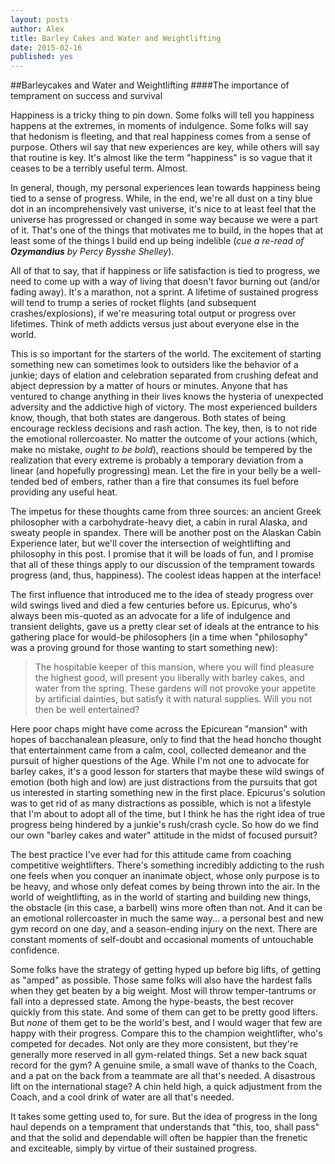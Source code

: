 ```yaml
---
layout: posts
author: Alex
title: Barley Cakes and Water and Weightlifting
date: 2015-02-16
published: yes
---
```


##Barleycakes and Water and Weightlifting
####The importance of temprament on success and survival

Happiness is a tricky thing to pin down. Some folks will tell you happiness
happens at the extremes, in moments of indulgence.
Some folks will say that hedonism is fleeting, 
and that real happiness comes from a sense of purpose. 
Others wil say that new experiences are key, while others will say that routine is key.
It's almost like the term "happiness" is so vague that it ceases to be a terribly useful term.
Almost.

In general, though, my personal experiences lean towards happiness being tied to a sense of progress.
While, in the end, we're all dust on a tiny blue dot in an incomprehensively vast universe,
it's nice to at least feel that the universe has progressed or changed in some way because we were a part of it. 
That's one of the things that motivates me to build,
in the hopes that at least some of the things I build end up being indelible
(*cue a re-read of **Ozymandius** by Percy Bysshe Shelley*).

All of that to say, that if happiness or life satisfaction is tied to progress,
we need to come up with a way of living that doesn't favor burning out (and/or fading away).
It's a marathon, not a sprint. A lifetime of sustained progress will tend to trump
a series of rocket flights (and subsequent crashes/explosions), if we're measuring total output
or progress over lifetimes. Think of meth addicts versus just about everyone else in the world.

This is so important for the starters of the world. The excitement of starting something new can
sometimes look to outsiders like the behavior of a junkie; days of elation and celebration
separated from crushing defeat and abject depression by a matter of hours or minutes.
Anyone that has ventured to change anything in their lives knows the hysteria of unexpected adversity
and the addictive high of victory. The most experienced builders know, though,
that both states are dangerous. Both states of being encourage reckless decisions and rash action.
The key, then, is to not ride the emotional rollercoaster. No matter the outcome of your actions
(which, make no mistake, *ought to be bold*), reactions should be tempered by the realization
that every extreme is probably a temporary deviation from a linear (and hopefully progressing) mean. 
Let the fire in your belly be a well-tended bed of embers,
rather than a fire that consumes its fuel before providing any useful heat.

The impetus for these thoughts came from three sources: an ancient Greek philosopher with a carbohydrate-heavy diet,
a cabin in rural Alaska, and sweaty people in spandex. There will be another post
on the Alaskan Cabin Experience later, but we'll cover the intersection of weightlifting and philosophy in this post.
I promise that it will be loads of fun, and I promise that all of these things
apply to our discussion of the temprament towards progress (and, thus, happiness).
The coolest ideas happen at the interface!

The first influence that introduced me to the idea of steady progress over wild swings
lived and died a few centuries before us. Epicurus, who's always been mis-quoted as
an advocate for a life of indulgence and transient delights,
gave us a pretty clear set of ideals at the entrance to his gathering place
for would-be philosophers 
(in a time when "philosophy" was a proving ground for those wanting to start something new):

> The hospitable keeper of this mansion,
where you will find pleasure the highest good,
will present you liberally with barley cakes, and water from the spring.
These gardens will not provoke your appetite by artificial dainties,
but satisfy it with natural supplies.
Will you not then be well entertained?

Here poor chaps might have come across the Epicurean "mansion" with hopes of bacchanalean pleasure,
only to find that the head honcho thought that entertainment came from a calm, cool, collected demeanor
and the pursuit of higher questions of the Age. While I'm not one to advocate for barley cakes,
it's a good lesson for starters that maybe these wild swings of emotion (both high and low)
are just distractions from the pursuits that got us interested in starting something new in the first place.
Epicurus's solution was to get rid of as many distractions as possible,
which is not a lifestyle that I'm about to adopt all of the time,
but I think he has the right idea of true progress being hindered by a junkie's rush/crash cycle.
So how do we find our own "barley cakes and water" attitude in the midst of focused pursuit?

The best practice I've ever had for this attitude came from coaching competitive weightlifters.
There's something incredibly addicting to the rush one feels when you conquer an inanimate object,
whose only purpose is to be heavy, and whose only defeat comes by being thrown into the air.
In the world of weightlifting, as in the world of starting and building new things,
the obstacle (in this case, a barbell) wins more often than not. 
And it can be an emotional rollercoaster in much the same way... a personal best and new gym record
on one day, and a season-ending injury on the next.
There are constant moments of self-doubt and occasional moments of untouchable confidence.

Some folks have the strategy of getting hyped up before big lifts, of getting as "amped" as possible.
Those same folks will also have the hardest falls when they get beaten by a big weight. 
Most will throw temper-tantrums or fall into a depressed state.
Among the hype-beasts, the best recover quickly from this state.
And some of them can get to be pretty good lifters. But *none* of them get to be the world's best,
and I would wager that few are happy with their progress. 
Compare this to the champion weightlifter, who's competed for decades.
Not only are they more consistent, but they're generally more reserved in all gym-related things.
Set a new back squat record for the gym? A genuine smile, a small wave of thanks to the Coach,
and a pat on the back from a teammate are all that's needed.
A disastrous lift on the international stage? A chin held high,
a quick adjustment from the Coach, and a cool drink of water are all that's needed.

It takes some getting used to, for sure. 
But the idea of progress in the long haul depends on a temprament that understands that
"this, too, shall pass" and that the solid and dependable will often be happier
than the frenetic and exciteable, simply by virtue of their sustained progress.








